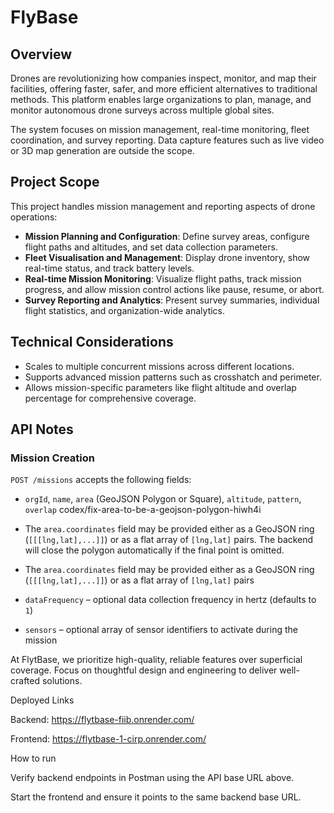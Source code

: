 # FlyBase

## Overview
Drones are revolutionizing how companies inspect, monitor, and map their facilities, offering faster, safer, and more efficient alternatives to traditional methods. This platform enables large organizations to plan, manage, and monitor autonomous drone surveys across multiple global sites.

The system focuses on mission management, real-time monitoring, fleet coordination, and survey reporting. Data capture features such as live video or 3D map generation are outside the scope.

## Project Scope
This project handles mission management and reporting aspects of drone operations:

- **Mission Planning and Configuration**: Define survey areas, configure flight paths and altitudes, and set data collection parameters.
- **Fleet Visualisation and Management**: Display drone inventory, show real-time status, and track battery levels.
- **Real-time Mission Monitoring**: Visualize flight paths, track mission progress, and allow mission control actions like pause, resume, or abort.
- **Survey Reporting and Analytics**: Present survey summaries, individual flight statistics, and organization-wide analytics.

## Technical Considerations
- Scales to multiple concurrent missions across different locations.
- Supports advanced mission patterns such as crosshatch and perimeter.
- Allows mission-specific parameters like flight altitude and overlap percentage for comprehensive coverage.

## API Notes
### Mission Creation
`POST /missions` accepts the following fields:
- `orgId`, `name`, `area` (GeoJSON Polygon or Square), `altitude`, `pattern`, `overlap`
codex/fix-area-to-be-a-geojson-polygon-hiwh4i
- The `area.coordinates` field may be provided either as a GeoJSON ring (`[[[lng,lat],...]]`) or as a flat array of `[lng,lat]` pairs. The backend will close the polygon automatically if the final point is omitted.

- The `area.coordinates` field may be provided either as a GeoJSON ring (`[[[lng,lat],...]]`) or as a flat array of `[lng,lat]` pairs

- `dataFrequency` &ndash; optional data collection frequency in hertz (defaults to `1`)
- `sensors` &ndash; optional array of sensor identifiers to activate during the mission

At FlytBase, we prioritize high-quality, reliable features over superficial coverage. Focus on thoughtful design and engineering to deliver well-crafted solutions.




Deployed Links

Backend: https://flytbase-fiib.onrender.com/

Frontend: https://flytbase-1-cirp.onrender.com/

How to run

Verify backend endpoints in Postman using the API base URL above.

Start the frontend and ensure it points to the same backend base URL.

